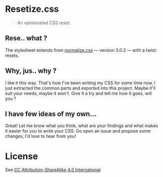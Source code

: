 # Resetize.css

> An opinionated CSS reset.

## Rese.. what ?

The stylesheet extends from [normalize.css](http://necolas.github.io/normalize.css/) &mdash; version 3.0.2 &mdash; with a twist: resets.

## Why, jus.. why ?

I like it this way. That's how I've been writing my CSS for some time now, I just extracted the common parts and exported into this project. Maybe it'll suit your needs, maybe it won't. Give it a try and tell me how it goes, will you ?

## I have few ideas of my own...

Great! Let me know what you think, what are your findings and what makes it easier for you to write your CSS. Go open an issue and propose some changes, I'd love to hear from you!

# License

See [CC Attribution-ShareAlike 4.0 International](http://creativecommons.org/licenses/by-sa/4.0/deed.en_US)
